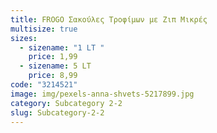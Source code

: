 ```yaml
---
title: FROGO Σακούλες Τροφίμων με Ζιπ Μικρές
multisize: true
sizes:
  - sizename: "1 LT "
    price: 1,99
  - sizename: 5 LT
    price: 8,99
code: "3214521"
image: img/pexels-anna-shvets-5217899.jpg
category: Subcategory 2-2
slug: Subcategory-2-2
---
```

